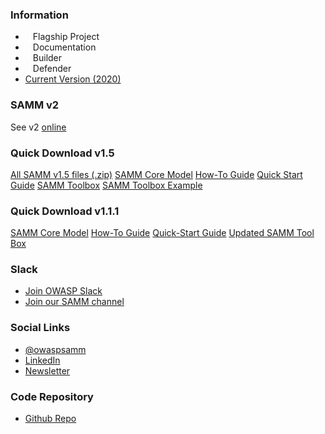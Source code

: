### Information
* <i class="fas fa-flag" style="font-size: 1.2em; color:#2ADA08;"></i><span style="font-size:1.0em;padding-left:12px;">Flagship Project</span>
* <i class="fas fa-book" style="font-size: 1.2em; color:#233e81;"></i><span style="font-size:1.0em;padding-left:12px;">Documentation</span>
* <i class="fas fa-toolbox" style="font-size: 1.2em; color:#233e81;"></i><span style="font-size:1.0em;padding-left:12px;">Builder</span> 
* <i class="fas fa-shield-alt" style="font-size: 1.2em; color:#233e81;"></i><span style="font-size:1.0em;padding-left:12px;">Defender</span>
* [Current Version (2020)](https://owaspsamm.org/)

### SAMM v2

See v2 [online](https://owaspsamm.org/model/)

### Quick Download v1.5

[All SAMM v1.5 files
(.zip)](https://github.com/OWASP/samm/raw/master/Supporting%20Resources/v1.5/Final/OWASP_SAMM_v1.5.zip)
[SAMM Core
Model](https://github.com/OWASP/samm/raw/master/Supporting%20Resources/v1.5/Final/SAMM_Core_V1-5_FINAL.pdf)
[How-To
Guide](https://github.com/OWASP/samm/raw/master/Supporting%20Resources/v1.5/Final/SAMM_How_To_V1-5_FINAL.pdf)
[Quick Start
Guide](https://github.com/OWASP/samm/raw/master/Supporting%20Resources/v1.5/Final/SAMM_Quick_Start_V1-5_FINAL.pdf)
[SAMM
Toolbox](https://github.com/OWASP/samm/raw/master/Supporting%20Resources/v1.5/Final/SAMM_Assessment_Toolbox_v1.5_FINAL.xlsx)
[SAMM Toolbox
Example](https://github.com/OWASP/samm/raw/master/Supporting%20Resources/v1.5/Final/SAMM_Assessment_Toolbox_v1.5-Example_FINAL.xlsx)

### Quick Download v1.1.1

[SAMM Core
Model](https://github.com/OWASP/samm/raw/master/Supporting%20Resources/v1.1/Final/SAMM_Core_V1-1-Final-1page.pdf)
[How-To
Guide](https://github.com/OWASP/samm/raw/master/Supporting%20Resources/v1.1/Final/SAMM_How_To_V1-1-Final-1page.pdf)
[Quick-Start
Guide](https://github.com/OWASP/samm/raw/master/Supporting%20Resources/v1.1/Final/SAMM_Quick_Start_V1-1-Final-1page.pdf)
[Updated SAMM Tool
Box](https://github.com/OWASP/samm/raw/master/Supporting%20Resources/v1.1/Final/SAMM_Assessment_Toolbox_v1-1-Final.xlsx)

### Slack

- [Join OWASP Slack](https://join.slack.com/t/owasp/shared_invite/enQtNjExMTc3MTg0MzU4LWQ2Nzg3NGJiZGQ2MjRmNzkzN2Q4YzU1MWYyZTdjYjA2ZTA5M2RkNzE2ZjdkNzI5ZThhOWY5MjljYWZmYmY4ZjM)
- [Join our SAMM channel](https://owasp.slack.com/archives/C0VF1EJGH)

### Social Links
* [@owaspsamm](https://twitter.com/owaspsamm)
* [LinkedIn](https://www.linkedin.com/company/owasp-samm/)
* [Newsletter](https://owaspsamm.us9.list-manage.com/subscribe?u=b83ce65c91239cb5e623ea83e&id=cbd0520923)

### Code Repository
* [Github Repo](https://github/OWASP/samm)


